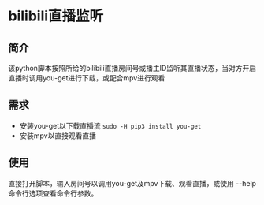 # bilibili直播监听

## 简介
该python脚本按照所给的bilibili直播房间号或播主ID监听其直播状态，当对方开启直播时调用you-get进行下载，或配合mpv进行观看

## 需求
* 安装you-get以下载直播流 `sudo -H pip3 install you-get`
* 安装mpv以直接观看直播

## 使用
直接打开脚本，输入房间号以调用you-get及mpv下载、观看直播，或使用 --help 命令行选项查看命令行参数。
